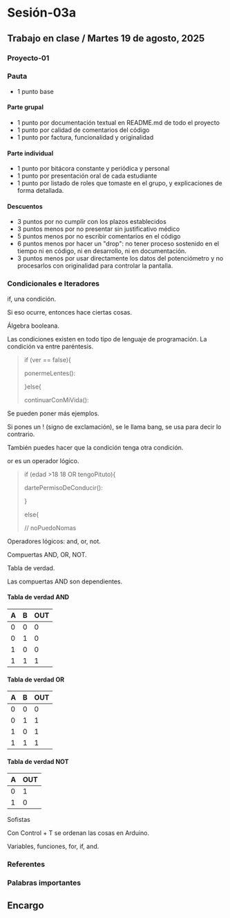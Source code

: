# Sesión-03a

## Trabajo en clase / Martes 19 de agosto, 2025

### Proyecto-01

### Pauta

- 1 punto base

#### Parte grupal

- 1 punto por documentación textual en README.md de todo el proyecto
- 1 punto por calidad de comentarios del código
- 1 punto por factura, funcionalidad y originalidad

#### Parte individual

- 1 punto por bitácora constante y periódica y personal
- 1 punto por presentación oral de cada estudiante
- 1 punto por listado de roles que tomaste en el grupo, y explicaciones de forma detallada.

#### Descuentos

- 3 puntos por no cumplir con los plazos establecidos
- 3 puntos menos por no presentar sin justificativo médico
- 5 puntos menos por no escribir comentarios en el código
- 6 puntos menos por hacer un "drop": no tener proceso sostenido en el tiempo ni en código, ni en desarrollo, ni en documentación.
- 3 puntos menos por usar directamente los datos del potenciómetro y no procesarlos con originalidad para controlar la pantalla.

### Condicionales e Iteradores

if, una condición.

Si eso ocurre, entonces hace ciertas cosas.

Álgebra booleana.

Las condiciones existen en todo tipo de lenguaje de programación. La condición va entre paréntesis.

> if (ver == false){
>
> ponermeLentes():
>
> }else{
>
> continuarConMiVida():

Se pueden poner más ejemplos.

Si pones un ! (signo de exclamación), se le llama bang, se usa para decir lo contrario.

También puedes hacer que la condición tenga otra condición.

or es un operador lógico.

> if (edad >18 18 OR tengoPituto){
>
> dartePermisoDeConducir():
>
> }
>
> else{
>
> // noPuedoNomas

Operadores lógicos: and, or, not.

Compuertas AND, OR, NOT.

Tabla de verdad.

Las compuertas AND son dependientes.

#### Tabla de verdad AND

| A  | B  | OUT  |
|--- |--- |----- |
| 0  | 0  | 0    |
| 0  | 1  | 0    |
| 1  | 0  | 0    |
| 1  | 1  | 1    |

#### Tabla de verdad OR

| A  | B  | OUT  |
|--- |--- |----- |
| 0  | 0  | 0    |
| 0  | 1  | 1    |
| 1  | 0  | 1    |
| 1  | 1  | 1    |

#### Tabla de verdad NOT

| A | OUT |
| - | --- |
| 0 | 1   |
| 1 | 0   |

Sofistas

Con Control + T se ordenan las cosas en Arduino.

Variables, funciones, for, if, and.

### Referentes

### Palabras importantes

## Encargo
